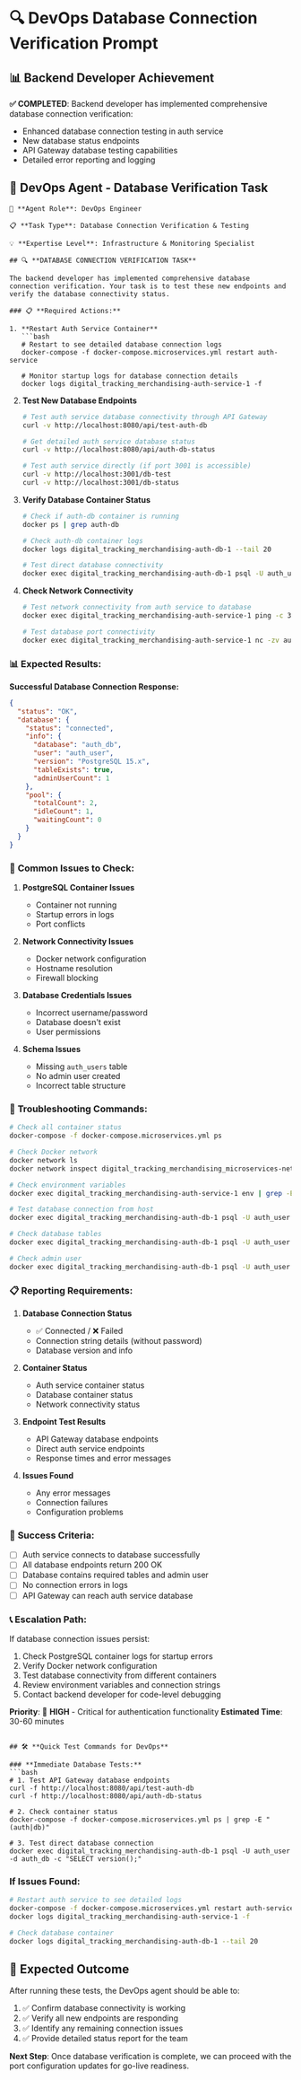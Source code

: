 # 🔍 DevOps Database Connection Verification Prompt

## 📊 **Backend Developer Achievement**

**✅ COMPLETED**: Backend developer has implemented comprehensive database connection verification:
- Enhanced database connection testing in auth service
- New database status endpoints
- API Gateway database testing capabilities
- Detailed error reporting and logging

## 🚨 **DevOps Agent - Database Verification Task**

```
🤖 **Agent Role**: DevOps Engineer

📋 **Task Type**: Database Connection Verification & Testing

💡 **Expertise Level**: Infrastructure & Monitoring Specialist

## 🔍 **DATABASE CONNECTION VERIFICATION TASK**

The backend developer has implemented comprehensive database connection verification. Your task is to test these new endpoints and verify the database connectivity status.

### 📋 **Required Actions:**

1. **Restart Auth Service Container**
   ```bash
   # Restart to see detailed database connection logs
   docker-compose -f docker-compose.microservices.yml restart auth-service
   
   # Monitor startup logs for database connection details
   docker logs digital_tracking_merchandising-auth-service-1 -f
   ```

2. **Test New Database Endpoints**
   ```bash
   # Test auth service database connectivity through API Gateway
   curl -v http://localhost:8080/api/test-auth-db
   
   # Get detailed auth service database status
   curl -v http://localhost:8080/api/auth-db-status
   
   # Test auth service directly (if port 3001 is accessible)
   curl -v http://localhost:3001/db-test
   curl -v http://localhost:3001/db-status
   ```

3. **Verify Database Container Status**
   ```bash
   # Check if auth-db container is running
   docker ps | grep auth-db
   
   # Check auth-db container logs
   docker logs digital_tracking_merchandising-auth-db-1 --tail 20
   
   # Test direct database connectivity
   docker exec digital_tracking_merchandising-auth-db-1 psql -U auth_user -d auth_db -c "SELECT version();"
   ```

4. **Check Network Connectivity**
   ```bash
   # Test network connectivity from auth service to database
   docker exec digital_tracking_merchandising-auth-service-1 ping -c 3 auth-db
   
   # Test database port connectivity
   docker exec digital_tracking_merchandising-auth-service-1 nc -zv auth-db 5432
   ```

### 📊 **Expected Results:**

**Successful Database Connection Response:**
```json
{
  "status": "OK",
  "database": {
    "status": "connected",
    "info": {
      "database": "auth_db",
      "user": "auth_user",
      "version": "PostgreSQL 15.x",
      "tableExists": true,
      "adminUserCount": 1
    },
    "pool": {
      "totalCount": 2,
      "idleCount": 1,
      "waitingCount": 0
    }
  }
}
```

### 🚨 **Common Issues to Check:**

1. **PostgreSQL Container Issues**
   - Container not running
   - Startup errors in logs
   - Port conflicts

2. **Network Connectivity Issues**
   - Docker network configuration
   - Hostname resolution
   - Firewall blocking

3. **Database Credentials Issues**
   - Incorrect username/password
   - Database doesn't exist
   - User permissions

4. **Schema Issues**
   - Missing `auth_users` table
   - No admin user created
   - Incorrect table structure

### 🔧 **Troubleshooting Commands:**

```bash
# Check all container status
docker-compose -f docker-compose.microservices.yml ps

# Check Docker network
docker network ls
docker network inspect digital_tracking_merchandising_microservices-network

# Check environment variables
docker exec digital_tracking_merchandising-auth-service-1 env | grep -E "(DATABASE|DB|POSTGRES)"

# Test database connection from host
docker exec digital_tracking_merchandising-auth-db-1 psql -U auth_user -d auth_db -c "SELECT 1;"

# Check database tables
docker exec digital_tracking_merchandising-auth-db-1 psql -U auth_user -d auth_db -c "\dt"

# Check admin user
docker exec digital_tracking_merchandising-auth-db-1 psql -U auth_user -d auth_db -c "SELECT COUNT(*) FROM auth_users WHERE role = 'admin';"
```

### 📋 **Reporting Requirements:**

1. **Database Connection Status**
   - ✅ Connected / ❌ Failed
   - Connection string details (without password)
   - Database version and info

2. **Container Status**
   - Auth service container status
   - Database container status
   - Network connectivity status

3. **Endpoint Test Results**
   - API Gateway database endpoints
   - Direct auth service endpoints
   - Response times and error messages

4. **Issues Found**
   - Any error messages
   - Connection failures
   - Configuration problems

### 🎯 **Success Criteria:**

- [ ] Auth service connects to database successfully
- [ ] All database endpoints return 200 OK
- [ ] Database contains required tables and admin user
- [ ] No connection errors in logs
- [ ] API Gateway can reach auth service database

### 📞 **Escalation Path:**

If database connection issues persist:
1. Check PostgreSQL container logs for startup errors
2. Verify Docker network configuration
3. Test database connectivity from different containers
4. Review environment variables and connection strings
5. Contact backend developer for code-level debugging

**Priority**: 🔴 **HIGH** - Critical for authentication functionality
**Estimated Time**: 30-60 minutes
```

## 🛠️ **Quick Test Commands for DevOps**

### **Immediate Database Tests:**
```bash
# 1. Test API Gateway database endpoints
curl -f http://localhost:8080/api/test-auth-db
curl -f http://localhost:8080/api/auth-db-status

# 2. Check container status
docker-compose -f docker-compose.microservices.yml ps | grep -E "(auth|db)"

# 3. Test direct database connection
docker exec digital_tracking_merchandising-auth-db-1 psql -U auth_user -d auth_db -c "SELECT version();"
```

### **If Issues Found:**
```bash
# Restart auth service to see detailed logs
docker-compose -f docker-compose.microservices.yml restart auth-service
docker logs digital_tracking_merchandising-auth-service-1 -f

# Check database container
docker logs digital_tracking_merchandising-auth-db-1 --tail 20
```

## 🎯 **Expected Outcome**

After running these tests, the DevOps agent should be able to:
1. ✅ Confirm database connectivity is working
2. ✅ Verify all new endpoints are responding
3. ✅ Identify any remaining connection issues
4. ✅ Provide detailed status report for the team

**Next Step**: Once database verification is complete, we can proceed with the port configuration updates for go-live readiness. 